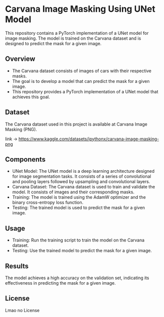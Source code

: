 # Carvana Image Masking Using UNet Model

This repository contains a PyTorch implementation of a UNet model for image masking. The model is trained on the Carvana dataset and is designed to predict the mask for a given image.

## Overview
- The Carvana dataset consists of images of cars with their respective masks.
- The goal is to develop a model that can predict the mask for a given image.
- This repository provides a PyTorch implementation of a UNet model that achieves this goal.

## Dataset
The Carvana dataset used in this project is available at Carvana Image Masking (PNG).

link -> https://www.kaggle.com/datasets/ipythonx/carvana-image-masking-png

## Components
- UNet Model: The UNet model is a deep learning architecture designed for image segmentation tasks. It consists of a series of convolutional and pooling layers followed by upsampling and convolutional layers.
- Carvana Dataset: The Carvana dataset is used to train and validate the model. It consists of images and their corresponding masks.
- Training: The model is trained using the AdamW optimizer and the binary cross-entropy loss function.
- Testing: The trained model is used to predict the mask for a given image.

## Usage

- Training: Run the training script to train the model on the Carvana dataset.
- Testing: Use the trained model to predict the mask for a given image.

## Results
The model achieves a high accuracy on the validation set, indicating its effectiveness in predicting the mask for a given image.

## License
Lmao no License
